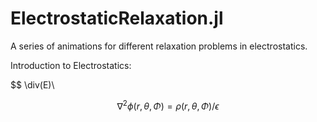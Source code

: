 # ElectrostaticRelaxation.jl

A series of animations for different relaxation problems in electrostatics. 

  
Introduction to Electrostatics: 

$$ \div(E)\ 

  $$ \nabla^{2}\phi(r,\theta,\Phi)=\rho(r,\theta,\Phi)/\epsilon $$



  

  


